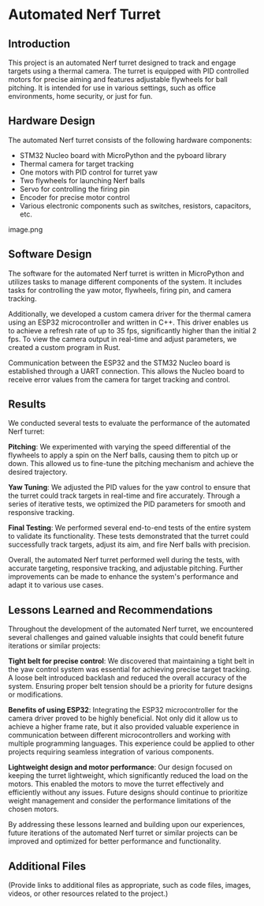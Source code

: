 # Automated Nerf Turret

## Introduction
This project is an automated Nerf turret designed to track and engage targets using a thermal camera. The turret is equipped with PID controlled motors for precise aiming and features adjustable flywheels for ball pitching. It is intended for use in various settings, such as office environments, home security, or just for fun.

## Hardware Design
The automated Nerf turret consists of the following hardware components:

- STM32 Nucleo board with MicroPython and the pyboard library
- Thermal camera for target tracking
- One motors with PID control for turret yaw 
- Two flywheels for launching Nerf balls
- Servo for controlling the firing pin
- Encoder for precise motor control
- Various electronic components such as switches, resistors, capacitors, etc.

image.png

## Software Design
The software for the automated Nerf turret is written in MicroPython and utilizes tasks to manage different components of the system. It includes tasks for controlling the yaw motor, flywheels, firing pin, and camera tracking.

Additionally, we developed a custom camera driver for the thermal camera using an ESP32 microcontroller and written in C++. This driver enables us to achieve a refresh rate of up to 35 fps, significantly higher than the initial 2 fps. To view the camera output in real-time and adjust parameters, we created a custom program in Rust.

Communication between the ESP32 and the STM32 Nucleo board is established through a UART connection. This allows the Nucleo board to receive error values from the camera for target tracking and control.


## Results
We conducted several tests to evaluate the performance of the automated Nerf turret:

**Pitching**: 
    We experimented with varying the speed differential of the flywheels to apply a spin on the Nerf balls, causing them to pitch up or down. This allowed us to fine-tune the pitching mechanism and achieve the desired trajectory.

**Yaw Tuning**: 
    We adjusted the PID values for the yaw control to ensure that the turret could track targets in real-time and fire accurately. Through a series of iterative tests, we optimized the PID parameters for smooth and responsive tracking.

**Final Testing**: 
    We performed several end-to-end tests of the entire system to validate its functionality. These tests demonstrated that the turret could successfully track targets, adjust its aim, and fire Nerf balls with precision.

Overall, the automated Nerf turret performed well during the tests, with accurate targeting, responsive tracking, and adjustable pitching. Further improvements can be made to enhance the system's performance and adapt it to various use cases.

## Lessons Learned and Recommendations
Throughout the development of the automated Nerf turret, we encountered several challenges and gained valuable insights that could benefit future iterations or similar projects:

**Tight belt for precise control**: We discovered that maintaining a tight belt in the yaw control system was essential for achieving precise target tracking. A loose belt introduced backlash and reduced the overall accuracy of the system. Ensuring proper belt tension should be a priority for future designs or modifications.

**Benefits of using ESP32**: Integrating the ESP32 microcontroller for the camera driver proved to be highly beneficial. Not only did it allow us to achieve a higher frame rate, but it also provided valuable experience in communication between different microcontrollers and working with multiple programming languages. This experience could be applied to other projects requiring seamless integration of various components.

**Lightweight design and motor performance**: Our design focused on keeping the turret lightweight, which significantly reduced the load on the motors. This enabled the motors to move the turret effectively and efficiently without any issues. Future designs should continue to prioritize weight management and consider the performance limitations of the chosen motors.

By addressing these lessons learned and building upon our experiences, future iterations of the automated Nerf turret or similar projects can be improved and optimized for better performance and functionality.

## Additional Files
(Provide links to additional files as appropriate, such as code files, images, videos, or other resources related to the project.)
